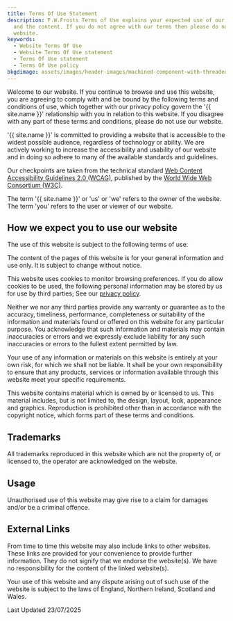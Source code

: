 ```yaml
---
title: Terms Of Use Statement
description: F.W.Frosts Terms of Use explains your expected use of our website
  and the content. If you do not agree with our terms then please do not use our
  website.
keywords:
  - Website Terms Of Use
  - Website Terms Of Use statement
  - Terms Of Use statement
  - Terms Of Use policy
bkgdimage: assets/images/header-images/machined-component-with-threaded-inserts.jpg
---
```

Welcome to our website. If you continue to browse and use this website, you are agreeing to comply with and be bound by the following terms and conditions of use, which together with our privacy policy govern the '{{ site.name }}' relationship with you in relation to this website. If you disagree with any part of these terms and conditions, please do not use our website.

'{{ site.name }}' is committed to providing a website that is accessible to the widest possible audience, regardless of technology or ability. We are actively working to increase the accessibility and usability of our website and in doing so adhere to many of the available standards and guidelines.

Our checkpoints are taken from the technical standard [Web Content Accessibility Guidelines 2.0 (WCAG)](https://www.w3.org/WAI/intro/wcag), published by the [World Wide Web Consortium (W3C)](https://www.w3.org/).

The term '{{ site.name }}' or 'us' or 'we' refers to the owner of the website. The term 'you' refers to the user or viewer of our website.

## How we expect you to use our website

The use of this website is subject to the following terms of use:

The content of the pages of this website is for your general information and use only. It is subject to change without notice.

This website uses cookies to monitor browsing preferences. If you do allow cookies to be used, the following personal information may be stored by us for use by third parties; See our [privacy policy](/privacy-policy/).

Neither we nor any third parties provide any warranty or guarantee as to the accuracy, timeliness, performance, completeness or suitability of the information and materials found or offered on this website for any particular purpose. You acknowledge that such information and materials may contain inaccuracies or errors and we expressly exclude liability for any such inaccuracies or errors to the fullest extent permitted by law.

Your use of any information or materials on this website is entirely at your own risk, for which we shall not be liable. It shall be your own responsibility to ensure that any products, services or information available through this website meet your specific requirements.

This website contains material which is owned by or licensed to us. This material includes, but is not limited to, the design, layout, look, appearance and graphics. Reproduction is prohibited other than in accordance with the copyright notice, which forms part of these terms and conditions.

## Trademarks

All trademarks reproduced in this website which are not the property of, or licensed to, the operator are acknowledged on the website.

## Usage

Unauthorised use of this website may give rise to a claim for damages and/or be a criminal offence.

## External Links

From time to time this website may also include links to other websites. These links are provided for your convenience to provide further information. They do not signify that we endorse the website(s). We have no responsibility for the content of the linked website(s).

Your use of this website and any dispute arising out of such use of the website is subject to the laws of England, Northern Ireland, Scotland and Wales.

Last Updated 23/07/2025